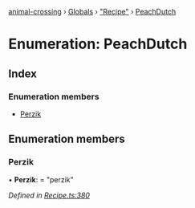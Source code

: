 [animal-crossing](../README.md) › [Globals](../globals.md) › ["Recipe"](../modules/_recipe_.md) › [PeachDutch](_recipe_.peachdutch.md)

# Enumeration: PeachDutch

## Index

### Enumeration members

* [Perzik](_recipe_.peachdutch.md#perzik)

## Enumeration members

###  Perzik

• **Perzik**: = "perzik"

*Defined in [Recipe.ts:380](https://github.com/Norviah/animal-crossing/blob/ac736df/module/types/Recipe.ts#L380)*

